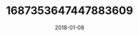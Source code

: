 ---
title: "1687353647447883609"
image: "2018-01-08 10.37.31 1687353647447883609_46248401"
date: "2018-01-08"
type: "photo"
---